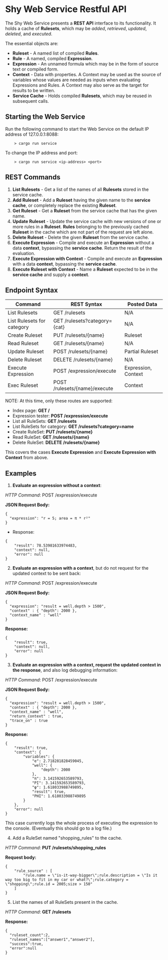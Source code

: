 # Shy Web Service Restful API

The Shy Web Service presents a **REST API** interface to its functionality. It holds a cache of **Rulesets**, which may be _added_, _retrieved_, _updated_, _deleted_, and _executed_.

The essential objects are:

  - **Ruleset** - A named list of compiled **Rules**.
  - **Rule** - A named, compiled **Expression**.
  - **Expression** - An unnamed formula which may be in the form of source text or compiled form.
  - **Context** - Data with properties. A Context may be used as the source of variables whose values are needed as inputs when evaluating Expressions and Rules. A Context may also serve as the target for results to be written.
  - **Service Cache** - Holds compiled **Rulesets**, which may be reused in subsequent calls.

## Starting the Web Service

Run the following command to start the Web Service on the default IP address of 127.0.0.1:8088:

```
    > cargo run service
```

To change the IP address and port:

```
    > cargo run service <ip-address> <port>
```
  

## REST Commands

1. **List Rulesets** - Get a list of the names of all **Rulesets** stored in the service cache. 
2. **Add Ruleset** - Add a **Ruleset** having the given name to the **service cache**, or completely replace the existing **Ruleset**.
3. **Get Ruleset** - Get a **Ruleset** from the service cache that has the given name.
4. **Update Ruleset** - Update the service cache with new versions of one or more rules  in a **Ruleset**. **Rules** belonging to the previously cached **Ruleset** in the cache which are not part of the request are left alone.
5. **Delete Ruleset** - Delete the given **Ruleset** from the service cache.
6. **Execute Expression** - Compile and execute an **Expression** without a data **context**, bypassing the **service cache**. Return the result of the evaluation.
7. **Execute Expression with Context** - Compile and execute an **Expression** with a data **context**, bypassing the **service cache**.
8. **Execute Ruleset with Context** - Name a **Ruleset** expected to be in the **service cache** and supply a **context**.

## Endpoint Syntax

| Command                    | REST Syntax                    | Posted Data         |
| -------------------------- | ------------------------------ | ------------------- |
| List Rulesets              | GET /rulesets                  | N/A                 |
| List Rulesets for category | GET /rulesets?category={cat}   | N/A                 |
| Create Ruleset                | PUT /rulesets/{name}           | Ruleset             |
| Read Ruleset                | GET /rulesets/{name}           | N/A                 |
| Update Ruleset             | POST /rulesets/{name}          | Partial Ruleset     |
| Delete Ruleset             | DELETE /rulesets/{name}        | N/A                 |
| Execute Expression         | POST /expression/execute       | Expression, Context |
| Exec Ruleset               | POST /rulesets/{name}/execute  | Context             |

NOTE: At this time, only these routes are supported: 

  - Index page: **GET /**
  - Expression tester: **POST /expression/execute**
  - List all RuleSets: **GET /rulesets**
  - List RuleSets for category: **GET /rulesets?category=name**
  - Create RuleSet: **PUT /rulesets/{name}**
  - Read RuleSet: **GET /rulesets/{name}**
  - Delete RuleSet: **DELETE /rulesets/{name}**
  
This covers the cases **Execute Expression** and **Execute Expression with Context** from above.

## Examples

1. **Evaluate an expression without a context**:

_HTTP Command_:   POST /expression/execute
   
**JSON Request Body:**

```
{
  "expression": "r = 5; area = π * r²"
}
```
  - Response:

```
{
    "result": 78.53981633974483,
    "context": null,
    "error": null
}
```

2. **Evaluate an expression with a context**, but do not request for the updated context to be sent back:

_HTTP Command_:   POST /expression/execute

**JSON Request Body:**

```
{
  "expression": "result = well.depth > 1500",
  "context" : { "depth": 2000 },
  "context_name" : "well"
}
```

**Response:**

```
{
    "result": true,
    "context": null,
    "error": null
}
```

3. **Evaluate an expression with a context, request the updated context in the response**, and also log debugging information:

_HTTP Command_:   POST /expression/execute

**JSON Request Body:**

```
{
  "expression": "result = well.depth > 1500",
  "context" : { "depth": 2000 },
  "context_name" : "well",
  "return_context" : true,
  "trace_on" : true
}
```

**Response:**

```
{
    "result": true,
    "context": {
        "variables": {
            "e": 2.718281828459045,
            "well": {
                "depth": 2000
            },
            "π": 3.141592653589793,
            "PI": 3.141592653589793,
            "φ": 1.618033988749895,
            "result": true,
            "PHI": 1.618033988749895
        }
    },
    "error": null
}
```

This case currently logs the whole process of executing the expression to the console. 
(Eventually this should go to a log file.)

4. Add a RuleSet named "shopping_rules" to the cache.
   
_HTTP Command_:   **PUT /rulesets/shopping_rules**


**Request body:**

```
{
	"rule_source" : [ 
		"rule.name = \"is-it-way-bigger\";rule.description = \"Is it way too big to fit in my car or what?\";rule.category = \"shopping\";rule.id = 2005;size > 150" 
	]
}
```

5. List the names of all RuleSets present in the cache.

_HTTP Command_:   **GET /rulesets**

**Response:**

```
{
  "ruleset_count":2,
  "ruleset_names":["answer1","answer2"],
  "success":true,
  "error":null
}
```
